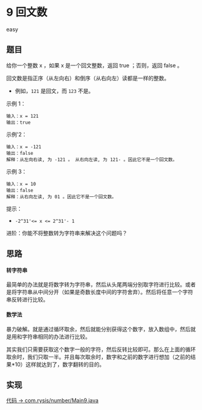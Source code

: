 # 9 回文数

easy

## 题目

给你一个整数 x ，如果 x 是一个回文整数，返回 true ；否则，返回 false 。

回文数是指正序（从左向右）和倒序（从右向左）读都是一样的整数。

- 例如，`121` 是回文，而 `123` 不是。


示例 1：

```
输入：x = 121
输出：true
```
示例'2：

```
输入：x = -121
输出：false
解释：从左向右读, 为 -121 。 从右向左读, 为 121- 。因此它不是一个回文数。
```
示例 3：
```
输入：x = 10
输出：false
解释：从右向左读, 为 01 。因此它不是一个回文数。
```

提示：

- `-2^31'<= x <= 2^31'- 1`


进阶：你能不将整数转为字符串来解决这个问题吗？

## 思路

#### 转字符串

最简单的办法就是将数字转为字符串，然后从头尾两端分别取字符进行比较。或者是将字符串从中间分开（如果是奇数长度中间的字符舍弃）。然后将任意一个字符串反转进行比较。

#### 数学法

暴力破解。就是通过循环取余，然后就能分别获得这个数字，放入数组中，然后就是用和字符串相同的办法进行比较。

其实我们只需要获取这个数字一般的字符，然后反转比较即可。那么在上面的循环取余时，我们只取一半。并且每次取余时，数字和之前的数字进行想加（之前的结果*10）这样就达到了，数字翻转的目的。

## 实现

[代码 -> com.rysis/number/Main9.java](../../src/com/rysis/number/Main9.java)